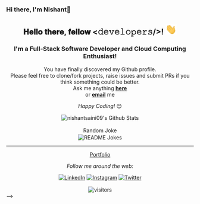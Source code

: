 ### Hi there, I'm Nishant👋
<div align="center">
<h2> 𝐇𝐞𝐥𝐥𝐨 𝐭𝐡𝐞𝐫𝐞, 𝐟𝐞𝐥𝐥𝐨𝐰 <𝚍𝚎𝚟𝚎𝚕𝚘𝚙𝚎𝚛𝚜/>! <img src="https://github.com/ABSphreak/ABSphreak/blob/master/gifs/Hi.gif" width="30px"></h2>
  <h3>I'm a Full-Stack Software Developer and Cloud Computing Enthusiast!</h3>
</div>

<div align="center" width="50">

<!-- <img src="https://i.imgur.com/dTYwdG1.gif" alt="Welcome!" width="300"/> -->

</div>

<div align="center">

You have finally discovered my Github profile. <br>
Please feel free to clone/fork projects, raise issues and submit PRs if you think something could be better. <br>
Ask me anything <a href="https://github.com/nishantsaini09/nishantsaini09/issues/new"><b>here</b></a><br>
or <a href="mailto:nishantsaini009@gmail.com"><b>email</b></a> me

<i>Happy Coding!</i> 😊

</div>

<div align="center">

<img align="center" src="https://github-readme-stats.vercel.app/api?username=nishantsaini09&include_all_commits=true&count_private=true&show_icons=true&line_height=20&title_color=7A7ADB&icon_color=2234AE&text_color=D3D3D3&bg_color=0,000000,130F40" alt="nishantsaini09's Github Stats">

</br>
</br>
Random Joke </br>
<img align="center" src="https://readme-jokes.vercel.app/api" alt="README Jokes">



---
[Portfolio](https://nishant.growabletech.com/)

<i>Follow me around the web:</i><br>

  

<a href="https://www.linkedin.com/in/saininishant09" target="_blank"><img src="https://img.shields.io/badge/LinkedIn-%230077B5.svg?&style=flat-square&logo=linkedin&logoColor=white" alt="LinkedIn"></a>
<a href="https://www.instagram.com/saininishant09/" target="_blank"><img src="https://img.shields.io/badge/Instagram-%23E4405F.svg?&style=flat-square&logo=instagram&logoColor=white" alt="Instagram"></a>
<a href="https://twitter.com/saininishant09" target="_blank"><img src="https://img.shields.io/twitter/follow/saininishant09?style=social" alt="Twitter"></a>



<!-- <a href="https://www.facebook.com/originalphreak" target="_blank"><img src="https://img.shields.io/badge/Facebook-%231877F2.svg?&style=flat-square&logo=facebook&logoColor=white" alt="Facebook"></a> -->


</div>
<center>
<img align="center" src="https://komarev.com/ghpvc/?username=nishantsaini009&color=brightgreen&label=Visitors" alt="visitors"> </center>
-->

<!--


Here are some ideas to get you started:

- 🔭 I’m currently working on ...
- 🌱 I’m currently learning ...
- 👯 I’m looking to collaborate on ...
- 🤔 I’m looking for help with ...
- 💬 Ask me about ...
- 📫 How to reach me: ...
- 😄 Pronouns: ...
- ⚡ Fun fact: ...
-->



